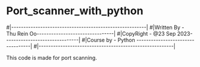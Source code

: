 # Port_scanner_with_python
#|--------------------------------------------------------|
#|Written By - Thu Rein Oo--------------------------------|
#|CopyRight  - @23 Sep 2023-------------------------------|
#|Course by  - Python   ----------------------------------|
#|--------------------------------------------------------|

This code is made for port scanning.
